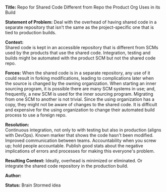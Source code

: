 **Title:** Repo for Shared Code Different from Repo the Product Org Uses in its Build 

**Statement of Problem:** Deal with the overhead of having shared code in a separate repository that isn't the same as the project-specific one that is tied to production builds.   

**Context:**   
Shared code is kept in an accessible repository that is different from SCMs used by the products that use the shared code. Integration, testing and builds might be automated with the product SCM but not the shared code repo. 

**Forces:**
When the shared code is in a separate repository, any use of it could result in forking modifications, leading to complications later when the source is changed by the owning organization. When starting an inner sourcing program, it is possible there are many SCM systems in use; and, frequently, a new SCM is used for the inner sourcing program. Migrating from one SCM to another is not trivial. Since the using organization has a copy, they might not be aware of changes to the shared code. It is difficult and expensive for the using organization to change their automated build process to use a foreign repo.   

**Resolution:**   
Continuous integration, not only to with testing but also in production (aligns with DevOps). Known marker that shows the code hasn't been modified. Improved communication between teams. Accountability when you screw up; hold people accountable. Publish good stats about the negative implications of errors and processes for making this everyone's problem.  

**Resulting Context:**
Ideally, overhead is minimized or eliminated. Or integrate the shared code repository in the production build.  

**Author:**  

**Status:** Brain Stormed idea  
